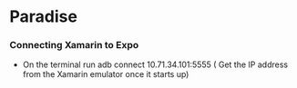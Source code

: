# Paradise


### Connecting Xamarin to Expo

- On the terminal run
adb connect 10.71.34.101:5555
( Get the IP address from the Xamarin emulator once it starts up)
